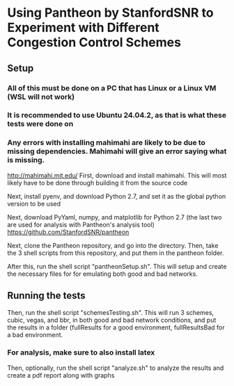 # Using Pantheon by StanfordSNR to Experiment with Different Congestion Control Schemes

## Setup

### All of this must be done on a PC that has Linux or a Linux VM (WSL will not work)
### It is recommended to use Ubuntu 24.04.2, as that is what these tests were done on
### Any errors with installing mahimahi are likely to be due to missing dependencies. Mahimahi will give an error saying what is missing.
http://mahimahi.mit.edu/
First, download and install mahimahi. This will most likely have to be done through building it from the source code

Next, install pyenv, and download Python 2.7, and set it as the global python version to be used 

Next, download PyYaml, numpy, and matplotlib for Python 2.7 (the last two are used for analysis with Pantheon's analysis tool)
https://github.com/StanfordSNR/pantheon

Next, clone the Pantheon repository, and go into the directory. Then, take the 3 shell scripts from this repository, and put them in the pantheon folder.

After this, run the shell script "pantheonSetup.sh". This will setup and create the necessary files for for emulating both good and bad networks.

## Running the tests
Then, run the shell script "schemesTesting.sh". This will run 3 schemes, cubic, vegas, and bbr, in both good and bad network conditions, and put the results in a folder (fullResults for a good environment, fullResultsBad for a bad environment.

### For analysis, make sure to also install latex
Then, optionally, run the shell script "analyze.sh" to analyze the results and create a pdf report along with graphs
